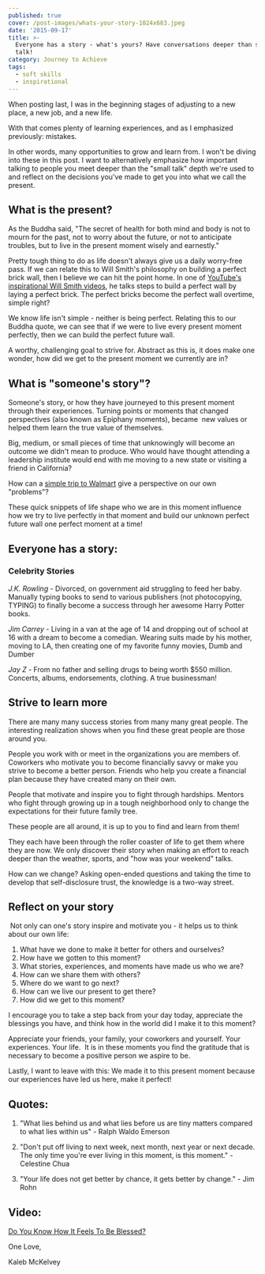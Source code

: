 ```yaml
---
published: true
cover: /post-images/whats-your-story-1024x683.jpeg
date: '2015-09-17'
title: >-
  Everyone has a story - what's yours? Have conversations deeper than small
  talk!
category: Journey to Achieve
tags:
  - soft skills
  - inspirational
---
```

When posting last, I was in the beginning stages of adjusting to a new place, a new job, and a new life.

With that comes plenty of learning experiences, and as I emphasized previously: mistakes.

In other words, many opportunities to grow and learn from. I won't be diving into these in this post. I want to alternatively emphasize how important talking to people you meet deeper than the "small talk" depth we're used to and reflect on the decisions you've made to get you into what we call the present.

## What is the present?

As the Buddha said, "The secret of health for both mind and body is not to mourn for the past, not to worry about the future, or not to anticipate troubles, but to live in the present moment wisely and earnestly."

Pretty tough thing to do as life doesn't always give us a daily worry-free pass. If we can relate this to Will Smith's philosophy on building a perfect brick wall, then I believe we can hit the point home. In one of [YouTube's inspirational Will Smith videos](https://www.youtube.com/watch?v=eSwevO5VnoE), he talks steps to build a perfect wall by laying a perfect brick. The perfect bricks become the perfect wall overtime, simple right?

We know life isn't simple - neither is being perfect. Relating this to our Buddha quote, we can see that if we were to live every present moment perfectly, then we can build the perfect future wall. 

A worthy, challenging goal to strive for. Abstract as this is, it does make one wonder, how did we get to the present moment we currently are in?

## What is "someone's story"?

Someone's story, or how they have journeyed to this present moment through their experiences. Turning points or moments that changed perspectives (also known as Epiphany moments), became  new values or helped them learn the true value of themselves.

Big, medium, or small pieces of time that unknowingly will become an outcome we didn't mean to produce. Who would have thought attending a leadership institute would end with me moving to a new state or visiting a friend in California?

How can a [simple trip to Walmart](https://kalebmckelvey.com/how-my-positive-thinking-journey-began) give a perspective on our own "problems"? 

These quick snippets of life shape who we are in this moment influence how we try to live perfectly in that moment and build our unknown perfect future wall one perfect moment at a time!

## Everyone has a story:

### Celebrity Stories

_J.K. Rowling_ \- Divorced, on government aid struggling to feed her baby. Manually typing books to send to various publishers (not photocopying, TYPING) to finally become a success through her awesome Harry Potter books.

_Jim Carrey_ \- Living in a van at the age of 14 and dropping out of school at 16 with a dream to become a comedian. Wearing suits made by his mother, moving to LA, then creating one of my favorite funny movies, Dumb and Dumber

_Jay Z_ \- From no father and selling drugs to being worth $550 million. Concerts, albums, endorsements, clothing. A true businessman!

## Strive to learn more

There are many many success stories from many many great people. The interesting realization shows when you find these great people are those around you.

People you work with or meet in the organizations you are members of. Coworkers who motivate you to become financially savvy or make you strive to become a better person. Friends who help you create a financial plan because they have created many on their own. 

People that motivate and inspire you to fight through hardships. Mentors who fight through growing up in a tough neighborhood only to change the expectations for their future family tree.

These people are all around, it is up to you to find and learn from them!

They each have been through the roller coaster of life to get them where they are now. We only discover their story when making an effort to reach deeper than the weather, sports, and "how was your weekend" talks.

How can we change? Asking open-ended questions and taking the time to develop that self-disclosure trust, the knowledge is a two-way street.

## Reflect on your story

 Not only can one's story inspire and motivate you - it helps us to think about our own life:

1. What have we done to make it better for others and ourselves?
2. How have we gotten to this moment?
3. What stories, experiences, and moments have made us who we are?
4. How can we share them with others?
5. Where do we want to go next?
6. How can we live our present to get there?
7. How did we get to this moment?

I encourage you to take a step back from your day today, appreciate the blessings you have, and think how in the world did I make it to this moment?

Appreciate your friends, your family, your coworkers and yourself. Your experiences. Your life.  It is in these moments you find the gratitude that is necessary to become a positive person we aspire to be.

Lastly, I want to leave with this: We made it to this present moment because our experiences have led us here, make it perfect!

## **Quotes:**

1. "What lies behind us and what lies before us are tiny matters compared to what lies within us" - Ralph Waldo Emerson

2. "Don't put off living to next week, next month, next year or next decade. The only time you're ever living in this moment, is this moment." - Celestine Chua

3. "Your life does not get better by chance, it gets better by change." - Jim Rohn

## Video:

[Do You Know How It Feels To Be Blessed?](http://www.youtube.com/watch?v=UqpSrUW19i8)

One Love,

Kaleb McKelvey
